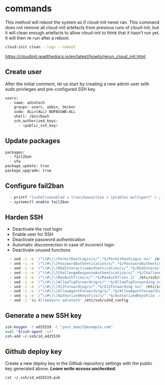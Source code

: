 # commands

This method will reboot the system as if cloud-init never ran. This command does not remove all cloud-init artefacts from previous runs of cloud-init, but it will clean enough artefacts to allow cloud-init to think that it hasn’t run yet. It will then re-run after a reboot.

```bash
cloud-init clean --logs --reboot
```

https://cloudinit.readthedocs.io/en/latest/howto/rerun_cloud_init.html

## Create user

After the initial comment, let us start by creating a new admin user with sudo privileges and pre-configured SSH key.

```bash
users:
  - name: adcotech
    groups: users, admin, docker
    sudo: ALL=(ALL) NOPASSWD:ALL
    shell: /bin/bash
    ssh_authorized_keys:
      - <public_ssh_key>
```

## Update packages

```bash
packages:
  - fail2ban
  - ufw
package_update: true
package_upgrade: true
```

## Configure fail2ban

```bash
  - printf "[sshd]\nenabled = true\nbanaction = iptables-multiport" > /etc/fail2ban/jail.local
  - systemctl enable fail2ban
```

## Harden SSH

- Deactivate the root login
- Enable user for SSH
- Deactivate password authentication
- Automatic disconnection in case of incorrect login
- Deactivate unused functions

```bash
  - sed -i -e '/^\(#\|\)PermitRootLogin/s/^.*$/PermitRootLogin no/' /etc/ssh/sshd_config
  - sed -i -e '/^\(#\|\)PasswordAuthentication/s/^.*$/PasswordAuthentication no/' /etc/ssh/sshd_config
  - sed -i -e '/^\(#\|\)KbdInteractiveAuthentication/s/^.*$/KbdInteractiveAuthentication no/' /etc/ssh/sshd_config
  - sed -i -e '/^\(#\|\)ChallengeResponseAuthentication/s/^.*$/ChallengeResponseAuthentication no/' /etc/ssh/sshd_config
  - sed -i -e '/^\(#\|\)MaxAuthTries/s/^.*$/MaxAuthTries 2/' /etc/ssh/sshd_config
  - sed -i -e '/^\(#\|\)AllowTcpForwarding/s/^.*$/AllowTcpForwarding no/' /etc/ssh/sshd_config
  - sed -i -e '/^\(#\|\)X11Forwarding/s/^.*$/X11Forwarding no/' /etc/ssh/sshd_config
  - sed -i -e '/^\(#\|\)AllowAgentForwarding/s/^.*$/AllowAgentForwarding no/' /etc/ssh/sshd_config
  - sed -i -e '/^\(#\|\)AuthorizedKeysFile/s/^.*$/AuthorizedKeysFile .ssh\/authorized_keys/' /etc/ssh/sshd_config
  - sed -i '$a AllowUsers adcotech' /etc/ssh/sshd_config
```

## Generate a new SSH key

```bash
ssh-keygen -t ed25519 -C "your_email@example.com"
eval "$(ssh-agent -s)"
ssh-add ~/.ssh/id_ed25519

```

## Github deploy key

Create a new deploy key in the Github repository settings with the public key generated above.
**_Leave write access unchecked._**

```bash
cat ~/.ssh/id_ed25519.pub
```

